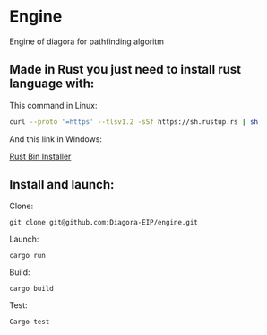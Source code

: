 # Engine

Engine of diagora for pathfinding algoritm

## Made in Rust you just need to install rust language with:

This command in Linux:
```sh
curl --proto '=https' --tlsv1.2 -sSf https://sh.rustup.rs | sh
```

And this link in Windows:

<a href=https://static.rust-lang.org/rustup/dist/x86_64-pc-windows-msvc/rustup-init.exe>Rust Bin Installer</a> 

## Install and launch:

Clone:
```
git clone git@github.com:Diagora-EIP/engine.git
```

Launch:
```
cargo run
```

Build:
```
cargo build
```

Test:
```
Cargo test
```

